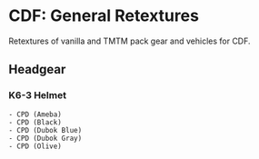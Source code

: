 # CDF: General Retextures
Retextures of vanilla and TMTM pack gear and vehicles for CDF.

## Headgear

### K6-3 Helmet
	- CPD (Ameba)
	- CPD (Black)
	- CPD (Dubok Blue)
	- CPD (Dubok Gray)
	- CPD (Olive)
